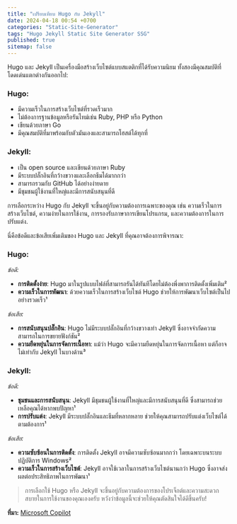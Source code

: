 ```yaml
---
title: "เปรียบเทียบ Hugo กับ Jekyll"
date: 2024-04-18 00:54 +0700
categories: "Static-Site-Generator"
tags: "Hugo Jekyll Static Site Generator SSG"
published: true
sitemap: false
---
```

Hugo และ Jekyll เป็นเครื่องมือสร้างเว็บไซต์แบบสแตติกที่ได้รับความนิยม ทั้งสองมีคุณสมบัติที่โดดเด่นแตกต่างกันออกไป:

### Hugo:
- มีความเร็วในการสร้างเว็บไซต์ที่รวดเร็วมาก
- ไม่ต้องการฐานข้อมูลหรือรันไทม์เช่น Ruby, PHP หรือ Python
- เขียนด้วยภาษา Go
- มีคุณสมบัติที่มาพร้อมกับตัวมันเองและสามารถโฮสต์ได้ทุกที่

### Jekyll:
- เป็น open source และเขียนด้วยภาษา Ruby
- มีระบบปลั๊กอินที่กว้างขวางและเลือกธีมได้มากกว่า
- สามารถรวมกับ GitHub ได้อย่างง่ายดาย
- มีชุมชนผู้ใช้งานที่ใหญ่และมีการสนับสนุนที่ดี

การเลือกระหว่าง Hugo กับ Jekyll จะขึ้นอยู่กับความต้องการเฉพาะของคุณ เช่น ความเร็วในการสร้างเว็บไซต์, ความง่ายในการใช้งาน, การรองรับภาษาการเขียนโปรแกรม, และความต้องการในการปรับแต่ง.

นี่คือข้อดีและข้อเสียเพิ่มเติมของ Hugo และ Jekyll ที่คุณอาจต้องการพิจารณา:

### Hugo:
_ข้อดี:_
- **การติดตั้งง่าย**: Hugo มาในรูปแบบไฟล์ที่สามารถรันได้ทันทีโดยไม่ต้องพึ่งพาการติดตั้งเพิ่มเติม²
- **ความเร็วในการพัฒนา**: ด้วยความเร็วในการสร้างเว็บไซต์ Hugo ช่วยให้การพัฒนาเว็บไซต์เป็นไปอย่างรวดเร็ว¹

_ข้อเสีย:_
- **การสนับสนุนปลั๊กอิน**: Hugo ไม่มีระบบปลั๊กอินที่กว้างขวางเท่า Jekyll ซึ่งอาจจำกัดความสามารถในการขยายฟังก์ชัน²
- **ความยืดหยุ่นในการจัดการเนื้อหา**: แม้ว่า Hugo จะมีความยืดหยุ่นในการจัดการเนื้อหา แต่ก็อาจไม่เท่ากับ Jekyll ในบางด้าน³

### Jekyll:
_ข้อดี:_
- **ชุมชนและการสนับสนุน**: Jekyll มีชุมชนผู้ใช้งานที่ใหญ่และมีการสนับสนุนที่ดี ซึ่งสามารถช่วยเหลือคุณได้หากพบปัญหา¹
- **การปรับแต่ง**: Jekyll มีระบบปลั๊กอินและธีมที่หลากหลาย ช่วยให้คุณสามารถปรับแต่งเว็บไซต์ได้ตามต้องการ¹

_ข้อเสีย:_
- **ความซับซ้อนในการติดตั้ง**: การติดตั้ง Jekyll อาจมีความซับซ้อนมากกว่า โดยเฉพาะบนระบบปฏิบัติการ Windows²
- **ความเร็วในการสร้างเว็บไซต์**: Jekyll อาจใช้เวลาในการสร้างเว็บไซต์นานกว่า Hugo ซึ่งอาจส่งผลต่อประสิทธิภาพในการพัฒนา¹

> การเลือกใช้ Hugo หรือ Jekyll จะขึ้นอยู่กับความต้องการของโปรเจ็กต์และความสะดวกสบายในการใช้งานของคุณเองครับ หวังว่าข้อมูลนี้จะช่วยให้คุณตัดสินใจได้ดีขึ้นครับ!

**ที่มา:** [Microsoft Copilot](https://sl.bing.net/dr1bYfZCItU)
